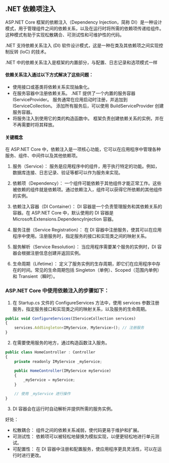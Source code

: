 ## .NET 依赖项注入

ASP.NET Core 框架的依赖注入（Dependency Injection，简称 DI）是一种设计模式，用于管理组件之间的依赖关系，以及在运行时将所需的依赖项传递给组件。这种模式有助于实现松散耦合、可测试性和可维护性的代码。

.NET 支持依赖关系注入 (DI) 软件设计模式，这是一种在类及其依赖项之间实现控制反转 (IoC) 的技术。

.NET 中的依赖关系注入是框架的内置部分，与配置、日志记录和选项模式一样

#### 依赖关系注入通过以下方式解决了这些问题：

- 使用接口或基类将依赖关系实现抽象化。
- 在服务容器中注册依赖关系。 .NET 提供了一个内置的服务容器 IServiceProvider。 服务通常在应用启动时注册，并追加到 IServiceCollection。 添加所有服务后，可以使用 BuildServiceProvider 创建服务容器。
- 将服务注入到使用它的类的构造函数中。 框架负责创建依赖关系的实例，并在不再需要时将其释放。

#### 关键概念

在 ASP.NET Core 中，依赖注入是一项核心功能，它可以在应用程序中管理各种服务、组件、中间件以及其他依赖项。

1. 服务（Service）： 服务是应用程序中的组件，用于执行特定的功能。例如，数据库连接、日志记录、验证等都可以作为服务来实现。

2. 依赖项（Dependency）： 一个组件可能依赖于其他组件才能正常工作。这些被依赖的组件就是依赖项。通过依赖注入，组件可以获得它所依赖的其他组件的实例。

3. 依赖注入容器（DI Container）： DI 容器是一个负责管理服务和其依赖关系的容器。在 ASP.NET Core 中，默认使用的 DI 容器是 Microsoft.Extensions.DependencyInjection 容器。

4. 服务注册（Service Registration）： 在 DI 容器中注册服务，使其可以在应用程序中使用。注册服务时，指定服务的接口和实现类之间的映射关系。

5. 服务解析（Service Resolution）： 当应用程序需要某个服务的实例时，DI 容器会根据注册信息创建并返回实例。

6. 生命周期（Lifetime）： 定义了服务实例的生存周期，即它们在应用程序中存在的时间。常见的生命周期包括 Singleton（单例）、Scoped（范围内单例）和 Transient（瞬时）。

### ASP.NET Core 中使用依赖注入的步骤如下：

1. 在 Startup.cs 文件的 ConfigureServices 方法中，使用 services 参数注册服务，指定服务接口和实现类之间的映射关系，以及服务的生命周期。

```javascript
public void ConfigureServices(IServiceCollection services)
{
    services.AddSingleton<IMyService, MyService>(); // 注册服务
}
```

2. 在需要使用服务的地方，通过构造函数注入服务。

```javascript
public class HomeController : Controller
{
    private readonly IMyService _myService;

    public HomeController(IMyService myService)
    {
        _myService = myService;
    }

    // 使用 _myService 进行操作
}
```

3. DI 容器会在运行时自动解析并提供所需的服务实例。

好处：

- 松散耦合： 组件之间的依赖关系减弱，使代码更易于维护和扩展。
- 可测试性： 依赖项可以被轻松地替换为模拟实现，以便更轻松地进行单元测试。
- 可配置性： 在 DI 容器中注册和配置服务，使应用程序更具灵活性，可以在运行时进行更改。
